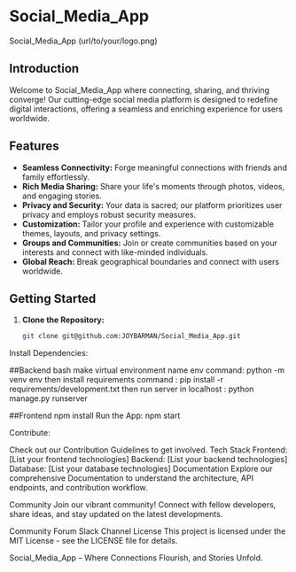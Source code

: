 # Social_Media_App

Social_Media_App (url/to/your/logo.png)

## Introduction

Welcome to Social_Media_App where connecting, sharing, and thriving converge! Our cutting-edge social media platform is designed to redefine digital interactions, offering a seamless and enriching experience for users worldwide.

## Features

- **Seamless Connectivity:** Forge meaningful connections with friends and family effortlessly.
- **Rich Media Sharing:** Share your life's moments through photos, videos, and engaging stories.
- **Privacy and Security:** Your data is sacred; our platform prioritizes user privacy and employs robust security measures.
- **Customization:** Tailor your profile and experience with customizable themes, layouts, and privacy settings.
- **Groups and Communities:** Join or create communities based on your interests and connect with like-minded individuals.
- **Global Reach:** Break geographical boundaries and connect with users worldwide.

## Getting Started

1. **Clone the Repository:**
   ```bash
   git clone git@github.com:JOYBARMAN/Social_Media_App.git


Install Dependencies:

##Backend
bash
make virtual environment name env command: python -m venv env
then install requirements command : pip install -r requirements/development.txt
then run server in localhost : python manage.py runserver

##Frontend
npm install
Run the App:
npm start

Contribute:

Check out our Contribution Guidelines to get involved.
Tech Stack
Frontend: [List your frontend technologies]
Backend: [List your backend technologies]
Database: [List your database technologies]
Documentation
Explore our comprehensive Documentation to understand the architecture, API endpoints, and contribution workflow.

Community
Join our vibrant community! Connect with fellow developers, share ideas, and stay updated on the latest developments.

Community Forum
Slack Channel
License
This project is licensed under the MIT License - see the LICENSE file for details.

Social_Media_App – Where Connections Flourish, and Stories Unfold.



